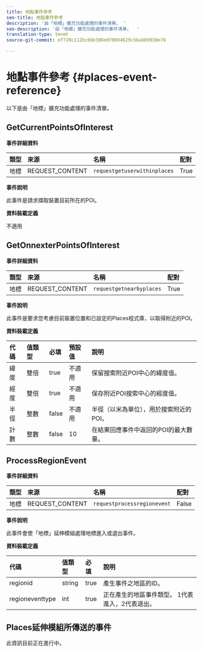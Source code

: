 ```yaml
---
title: 地點事件參考
seo-title: 地點事件參考
description: '由「地標」擴充功能處理的事件清單。 '
seo-description: '由「地標」擴充功能處理的事件清單。  '
translation-type: tm+mt
source-git-commit: ef720c112bc0de386e070094629c5bab69938e76

---
```



# 地點事件參考 {#places-event-reference}

以下是由「地標」擴充功能處理的事件清單。

## GetCurrentPointsOfInterest

**事件詳細資料**

| 類型 | 來源 | 名稱 | 配對 |
| :--- | :--- | :--- | :--- |
| 地標 | REQUEST_CONTENT | `requestgetuserwithinplaces` | True |

**事件說明**

此事件是請求擷取裝置目前所在的POI。

**資料裝載定義**

不適用

## GetOnnexterPointsOfInterest

**事件詳細資料**

| 類型 | 來源 | 名稱 | 配對 |
| :--- | :--- | :--- | :--- |
| 地標 | REQUEST_CONTENT | `requestgetnearbyplaces` | True |

**事件說明**

此事件是要求您考慮目前裝置位置和已設定的Places程式庫，以取得附近的POI。

**資料裝載定義**

| 代碼 | 值類型 | 必填 | 預設值 | 說明 |
| :--- | :--- | :--- | :--- | :--- |
| 緯度 | 雙倍 | true | 不適用 | 保留搜索附近POI中心的緯度值。 |
| 經度 | 雙倍 | true | 不適用 | 保存附近POI搜索中心的經度值。 |
| 半徑 | 整數 | false | 不適用 | 半徑（以米為單位），用於搜索附近的POI。 |
| 計數 | 整數 | false | 10 | 在結果回應事件中返回的POI的最大數量。 |

## ProcessRegionEvent

**事件詳細資料**

| 類型 | 來源 | 名稱 | 配對 |
| :--- | :--- | :--- | :--- |
| 地標 | REQUEST_CONTENT | `requestprocessregionevent` | False |

**事件說明**

此事件會使「地標」延伸模組處理地標進入或退出事件。

**資料裝載定義**

| 代碼 | 值類型 | 必填 | 說明 |
| :--- | :--- | :--- | :--- |
| regionid | string | true | 產生事件之地區的ID。 |
| regioneventtype | int | true | 正在產生的地區事件類型。 1代表進入，2代表退出。 |

## Places延伸模組所傳送的事件

此資訊目前正在進行中。

